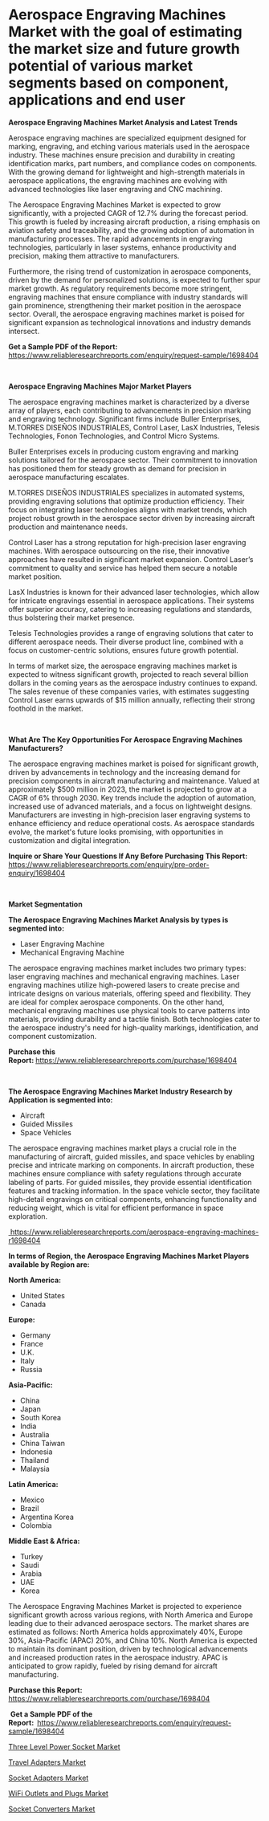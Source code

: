 <p><h1>Aerospace Engraving Machines Market with the goal of estimating the market size and future growth potential of various market segments based on component, applications and end user</h1></p><p><strong>Aerospace Engraving Machines Market Analysis and Latest Trends</strong></p>
<p><p>Aerospace engraving machines are specialized equipment designed for marking, engraving, and etching various materials used in the aerospace industry. These machines ensure precision and durability in creating identification marks, part numbers, and compliance codes on components. With the growing demand for lightweight and high-strength materials in aerospace applications, the engraving machines are evolving with advanced technologies like laser engraving and CNC machining.</p><p>The Aerospace Engraving Machines Market is expected to grow significantly, with a projected CAGR of 12.7% during the forecast period. This growth is fueled by increasing aircraft production, a rising emphasis on aviation safety and traceability, and the growing adoption of automation in manufacturing processes. The rapid advancements in engraving technologies, particularly in laser systems, enhance productivity and precision, making them attractive to manufacturers.</p><p>Furthermore, the rising trend of customization in aerospace components, driven by the demand for personalized solutions, is expected to further spur market growth. As regulatory requirements become more stringent, engraving machines that ensure compliance with industry standards will gain prominence, strengthening their market position in the aerospace sector. Overall, the aerospace engraving machines market is poised for significant expansion as technological innovations and industry demands intersect.</p></p>
<p><strong>Get a Sample PDF of the Report:&nbsp;</strong> <a href="https://www.reliableresearchreports.com/enquiry/request-sample/1698404?utm_campaign=123&utm_medium=2&utm_source=Github&utm_content=ia&utm_term=09012025&utm_id=aerospace-engraving-machines">https://www.reliableresearchreports.com/enquiry/request-sample/1698404</a></p>
<p>&nbsp;</p>
<p><strong>Aerospace Engraving Machines Major Market Players</strong></p>
<p><p>The aerospace engraving machines market is characterized by a diverse array of players, each contributing to advancements in precision marking and engraving technology. Significant firms include Buller Enterprises, M.TORRES DISEÑOS INDUSTRIALES, Control Laser, LasX Industries, Telesis Technologies, Fonon Technologies, and Control Micro Systems.</p><p>Buller Enterprises excels in producing custom engraving and marking solutions tailored for the aerospace sector. Their commitment to innovation has positioned them for steady growth as demand for precision in aerospace manufacturing escalates.</p><p>M.TORRES DISEÑOS INDUSTRIALES specializes in automated systems, providing engraving solutions that optimize production efficiency. Their focus on integrating laser technologies aligns with market trends, which project robust growth in the aerospace sector driven by increasing aircraft production and maintenance needs.</p><p>Control Laser has a strong reputation for high-precision laser engraving machines. With aerospace outsourcing on the rise, their innovative approaches have resulted in significant market expansion. Control Laser’s commitment to quality and service has helped them secure a notable market position.</p><p>LasX Industries is known for their advanced laser technologies, which allow for intricate engravings essential in aerospace applications. Their systems offer superior accuracy, catering to increasing regulations and standards, thus bolstering their market presence.</p><p>Telesis Technologies provides a range of engraving solutions that cater to different aerospace needs. Their diverse product line, combined with a focus on customer-centric solutions, ensures future growth potential.</p><p>In terms of market size, the aerospace engraving machines market is expected to witness significant growth, projected to reach several billion dollars in the coming years as the aerospace industry continues to expand. The sales revenue of these companies varies, with estimates suggesting Control Laser earns upwards of $15 million annually, reflecting their strong foothold in the market.</p></p>
<p>&nbsp;</p>
<p><strong>What Are The Key Opportunities For Aerospace Engraving Machines Manufacturers?</strong></p>
<p><p>The aerospace engraving machines market is poised for significant growth, driven by advancements in technology and the increasing demand for precision components in aircraft manufacturing and maintenance. Valued at approximately $500 million in 2023, the market is projected to grow at a CAGR of 6% through 2030. Key trends include the adoption of automation, increased use of advanced materials, and a focus on lightweight designs. Manufacturers are investing in high-precision laser engraving systems to enhance efficiency and reduce operational costs. As aerospace standards evolve, the market's future looks promising, with opportunities in customization and digital integration.</p></p>
<p><strong>Inquire or Share Your Questions If Any Before Purchasing This Report:</strong> <a href="https://www.reliableresearchreports.com/enquiry/pre-order-enquiry/1698404?utm_campaign=123&utm_medium=2&utm_source=Github&utm_content=ia&utm_term=09012025&utm_id=aerospace-engraving-machines">https://www.reliableresearchreports.com/enquiry/pre-order-enquiry/1698404</a></p>
<p>&nbsp;</p>
<p><strong>Market Segmentation</strong></p>
<p><strong>The Aerospace Engraving Machines Market Analysis by types is segmented into:</strong></p>
<p><ul><li>Laser Engraving Machine</li><li>Mechanical Engraving Machine</li></ul></p>
<p><p>The aerospace engraving machines market includes two primary types: laser engraving machines and mechanical engraving machines. Laser engraving machines utilize high-powered lasers to create precise and intricate designs on various materials, offering speed and flexibility. They are ideal for complex aerospace components. On the other hand, mechanical engraving machines use physical tools to carve patterns into materials, providing durability and a tactile finish. Both technologies cater to the aerospace industry's need for high-quality markings, identification, and component customization.</p></p>
<p><strong>Purchase this Report:&nbsp;</strong><a href="https://www.reliableresearchreports.com/purchase/1698404?utm_campaign=123&utm_medium=2&utm_source=Github&utm_content=ia&utm_term=09012025&utm_id=aerospace-engraving-machines">https://www.reliableresearchreports.com/purchase/1698404</a></p>
<p>&nbsp;</p>
<p><strong>The Aerospace Engraving Machines Market Industry Research by Application is segmented into:</strong></p>
<p><ul><li>Aircraft</li><li>Guided Missiles</li><li>Space Vehicles</li></ul></p>
<p><p>The aerospace engraving machines market plays a crucial role in the manufacturing of aircraft, guided missiles, and space vehicles by enabling precise and intricate marking on components. In aircraft production, these machines ensure compliance with safety regulations through accurate labeling of parts. For guided missiles, they provide essential identification features and tracking information. In the space vehicle sector, they facilitate high-detail engravings on critical components, enhancing functionality and reducing weight, which is vital for efficient performance in space exploration.</p></p>
<p><a href="https://www.reliableresearchreports.com/aerospace-engraving-machines-r1698404?utm_campaign=123&utm_medium=2&utm_source=Github&utm_content=ia&utm_term=09012025&utm_id=aerospace-engraving-machines">&nbsp;https://www.reliableresearchreports.com/aerospace-engraving-machines-r1698404</a></p>
<p><strong>In terms of Region, the Aerospace Engraving Machines Market Players available by Region are:</strong></p>
<p>
    <p> <strong> North America: </strong>
        <ul>
            <li>United States</li>
            <li>Canada</li>
        </ul>
        </p> 
    <p> <strong> Europe: </strong>
        <ul>
            <li>Germany</li>
            <li>France</li>
            <li>U.K.</li>
            <li>Italy</li>
            <li>Russia</li>
        </ul>
        </p> 
    <p> <strong> Asia-Pacific: </strong>
        <ul>
            <li>China</li>
            <li>Japan</li>
            <li>South Korea</li>
            <li>India</li>
            <li>Australia</li>
            <li>China Taiwan</li>
            <li>Indonesia</li>
            <li>Thailand</li>
            <li>Malaysia</li>
        </ul>
        </p> 
    <p> <strong> Latin America: </strong>
        <ul>
            <li>Mexico</li>
            <li>Brazil</li>
            <li>Argentina Korea</li>
            <li>Colombia</li>
        </ul>
        </p> 
    <p> <strong> Middle East & Africa: </strong>
        <ul>
            <li>Turkey</li>
            <li>Saudi</li>
            <li>Arabia</li>
            <li>UAE</li>
            <li>Korea</li>
        </ul>
    </p>
    </p>
<p><p>The Aerospace Engraving Machines Market is projected to experience significant growth across various regions, with North America and Europe leading due to their advanced aerospace sectors. The market shares are estimated as follows: North America holds approximately 40%, Europe 30%, Asia-Pacific (APAC) 20%, and China 10%. North America is expected to maintain its dominant position, driven by technological advancements and increased production rates in the aerospace industry. APAC is anticipated to grow rapidly, fueled by rising demand for aircraft manufacturing.</p></p>
<p><strong>Purchase this Report: </strong><a href="https://www.reliableresearchreports.com/purchase/1698404?utm_campaign=123&utm_medium=2&utm_source=Github&utm_content=ia&utm_term=09012025&utm_id=aerospace-engraving-machines">https://www.reliableresearchreports.com/purchase/1698404</a></p>
<p>&nbsp;<strong>Get a Sample PDF of the Report:&nbsp;&nbsp;</strong><a href="https://www.reliableresearchreports.com/enquiry/request-sample/1698404?utm_campaign=123&utm_medium=2&utm_source=Github&utm_content=ia&utm_term=09012025&utm_id=aerospace-engraving-machines">https://www.reliableresearchreports.com/enquiry/request-sample/1698404</a></p>
<p><strong></strong></p>
<p><p><a href="https://github.com/dmitriyvo6rog/Market-Research-Report-List-1/blob/main/three-level-power-socket-market.md?utm_campaign=123&utm_medium=2&utm_source=Github&utm_content=ia&utm_term=09012025&utm_id=aerospace-engraving-machines">Three Level Power Socket Market</a></p><p><a href="https://github.com/risingtrista99259/Market-Research-Report-List-1/blob/main/travel-adapters-market.md?utm_campaign=123&utm_medium=2&utm_source=Github&utm_content=ia&utm_term=09012025&utm_id=aerospace-engraving-machines">Travel Adapters Market</a></p><p><a href="https://github.com/birnbaumbulah0/Market-Research-Report-List-1/blob/main/socket-adapters-market.md?utm_campaign=123&utm_medium=2&utm_source=Github&utm_content=ia&utm_term=09012025&utm_id=aerospace-engraving-machines">Socket Adapters Market</a></p><p><a href="https://github.com/luckyshygirl/Market-Research-Report-List-7/blob/main/wifi-outlets-and-plugs-market.md?utm_campaign=123&utm_medium=2&utm_source=Github&utm_content=ia&utm_term=09012025&utm_id=aerospace-engraving-machines">WiFi Outlets and Plugs Market</a></p><p><a href="https://github.com/petbigbeepjn/Market-Research-Report-List-1/blob/main/socket-converters-market.md?utm_campaign=123&utm_medium=2&utm_source=Github&utm_content=ia&utm_term=09012025&utm_id=aerospace-engraving-machines">Socket Converters Market</a></p></p>